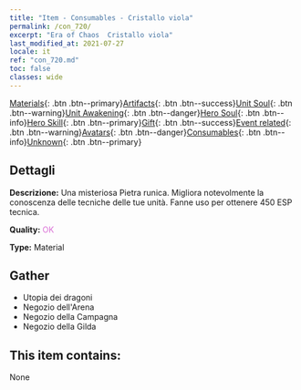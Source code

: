 ```yaml
---
title: "Item - Consumables - Cristallo viola"
permalink: /con_720/
excerpt: "Era of Chaos  Cristallo viola"
last_modified_at: 2021-07-27
locale: it
ref: "con_720.md"
toc: false
classes: wide
---
```

 [Materials](/ItemsIT/){: .btn .btn--primary}[Artifacts](/ItemsIT/Artifacts/){: .btn .btn--success}[Unit Soul](/ItemsIT/UnitSoul/){: .btn .btn--warning}[Unit Awakening](/ItemsIT/UnitAwakening/){: .btn .btn--danger}[Hero Soul](/ItemsIT/HeroSoul/){: .btn .btn--info}[Hero Skill](/ItemsIT/HeroSkill/){: .btn .btn--primary}[Gift](/ItemsIT/Gift/){: .btn .btn--success}[Event related](/ItemsIT/Events/){: .btn .btn--warning}[Avatars](/ItemsIT/Avatars/){: .btn .btn--danger}[Consumables](/ItemsIT/Consumables/){: .btn .btn--info}[Unknown](/ItemsIT/Unknown/){: .btn .btn--primary}

## Dettagli
 **Descrizione:** Una misteriosa Pietra runica. Migliora notevolmente la conoscenza delle tecniche delle tue unità. Fanne uso per ottenere 450 ESP tecnica.

 **Quality:** <span style="color: #DA70D6">OK</span>

 **Type:** Material

## Gather

*    Utopia dei dragoni 
*    Negozio dell'Arena 
*    Negozio della Campagna 
*    Negozio della Gilda 

## This item contains:

  None


